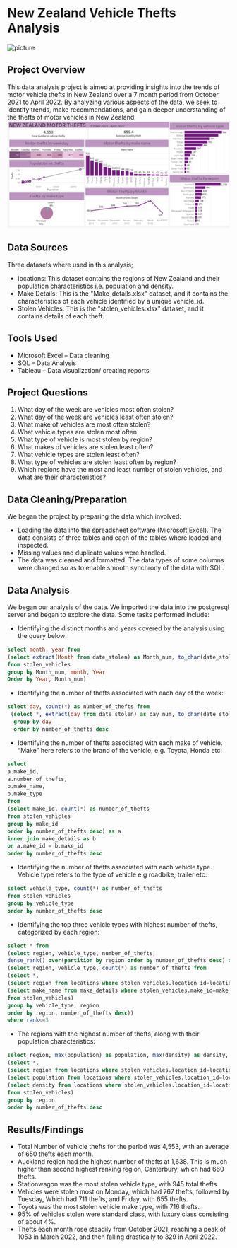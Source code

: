 # New Zealand Vehicle Thefts Analysis
![picture](https://github.com/Princewill-99/New-Zealand-motor-thefts/assets/155654312/db9cf39c-cc6b-4d49-be66-77bccc3ae4ac)

## Project Overview
This data analysis project is aimed at providing insights into the trends of motor vehicle thefts in New Zealand over a 7 month period from October 2021 to April 2022. By analyzing various aspects of the data, we seek to identify trends, make recommendations, and gain deeper understanding of the thefts of motor vehicles in New Zealand.
![](https://github.com/Princewill-99/New-Zealand-motor-thefts/blob/main/Tableau%20dashboard.png)

## Data Sources
Three datasets where used in this analysis;
- locations: This dataset contains the regions of New Zealand and their population characteristics i.e. population and density.
- Make Details: This is the "Make_details.xlsx" dataset, and it contains the characteristics of each vehicle identified by a unique vehicle_id.
- Stolen Vehicles: This is the "stolen_vehicles.xlsx" dataset, and it contains details of each theft.

## Tools Used
- Microsoft Excel – Data cleaning
- SQL – Data Analysis
- Tableau – Data visualization/ creating reports

## Project Questions
1. What day of the week are vehicles most often stolen?
2. What day of the week are vehicles least often stolen?
3. What make of vehicles are most often stolen?
4. What vehicle types are stolen most often
5. What type of vehicle is most stolen by region?
6. What makes of vehicles are stolen least often?
7. What vehicle types are stolen least often?
8. What type of vehicles are stolen least often by region?
9. Which regions have the most and least number of stolen vehicles, and what are their characteristics?

## Data Cleaning/Preparation
We began the project by preparing the data which involved:
-	Loading the data into the spreadsheet software (Microsoft Excel). The data consists of three tables and each of the tables where loaded and inspected.
-	Missing values and duplicate values were handled.
-	The data was cleaned and formatted. The data types of some columns were changed so as to enable smooth synchrony of the data with SQL.

## Data Analysis
We began our analysis of the data. We imported the data into the postgresql server and began to explore the data. Some tasks performed include:
-	Identifying the distinct months and years covered by the analysis using the query below:
```sql
select month, year from
(select extract(Month from date_stolen) as Month_num, to_char(date_stolen, 'Month') as month, extract(year from date_stolen) as Year
from stolen_vehicles
group by Month_num, month, Year
Order by Year, Month_num)
```
-	Identifying the number of thefts associated with each day of the week:

```sql
select day, count(*) as number_of_thefts from 
 (select *, extract(day from date_stolen) as day_num, to_char(date_stolen, 'Day') as Day from stolen_vehicles)
  group by day
  order by number_of_thefts desc
```

-	Identifying the number of thefts associated with each make of vehicle. “Make” here refers to the brand of the vehicle, e.g. Toyota, Honda etc:

```sql
select 
a.make_id,
a.number_of_thefts,
b.make_name,
b.make_type
from
(select make_id, count(*) as number_of_thefts
from stolen_vehicles
group by make_id
order by number_of_thefts desc) as a
inner join make_details as b
on a.make_id = b.make_id
order by number_of_thefts desc
```

-	Identifying the number of thefts associated with each vehicle type. Vehicle type refers to the type of vehicle e.g roadbike, trailer etc:

```sql
select vehicle_type, count(*) as number_of_thefts
from stolen_vehicles
group by vehicle_type
order by number_of_thefts desc
```

-	Identifying the top three vehicle types with highest number of thefts, categorized by each region:

```sql
select * from
(select region, vehicle_type, number_of_thefts,
dense_rank() over(partition by region order by number_of_thefts desc) as Rank from
(select region, vehicle_type, count(*) as number_of_thefts from
(select *,
(select region from locations where stolen_vehicles.location_id=locations.location_id),
(select make_name from make_details where stolen_vehicles.make_id=make_details.make_id)
from stolen_vehicles)
group by vehicle_type, region
order by region, number_of_thefts desc))
where rank<=3
```

-	The regions with the highest number of thefts, along with their population characteristics:

```sql
select region, max(population) as population, max(density) as density, count(*) as number_of_thefts from
(select *,
(select region from locations where stolen_vehicles.location_id=locations.location_id),
(select population from locations where stolen_vehicles.location_id=locations.location_id),
(select density from locations where stolen_vehicles.location_id=locations.location_id)
from stolen_vehicles)
group by region
order by number_of_thefts desc
```

## Results/Findings
-	Total Number of vehicle thefts for the period was 4,553, with an average of 650 thefts each month.
-	Auckland region had the highest number of thefts at 1,638. This is much higher than second highest ranking region, Canterbury, which had 660 thefts.
-	Stationwagon was the most stolen vehicle type, with 945 total thefts.
-	Vehicles were stolen most on Monday, which had 767 thefts, followed by Tuesday, Which had 711 thefts, and Friday, with 655 thefts.
-	Toyota was the most stolen vehicle make type, with 716 thefts.
-	95% of vehicles stolen were standard class, with luxury class consisting of about 4%.
-	Thefts each month rose steadily from October 2021, reaching a peak of 1053 in March 2022, and then falling drastically to 329 in April 2022.


